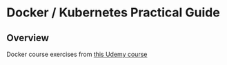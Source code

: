# Docker / Kubernetes Practical Guide

## Overview
Docker course exercises from [this Udemy course](https://www.udemy.com/course/docker-kubernetes-the-practical-guide/)

